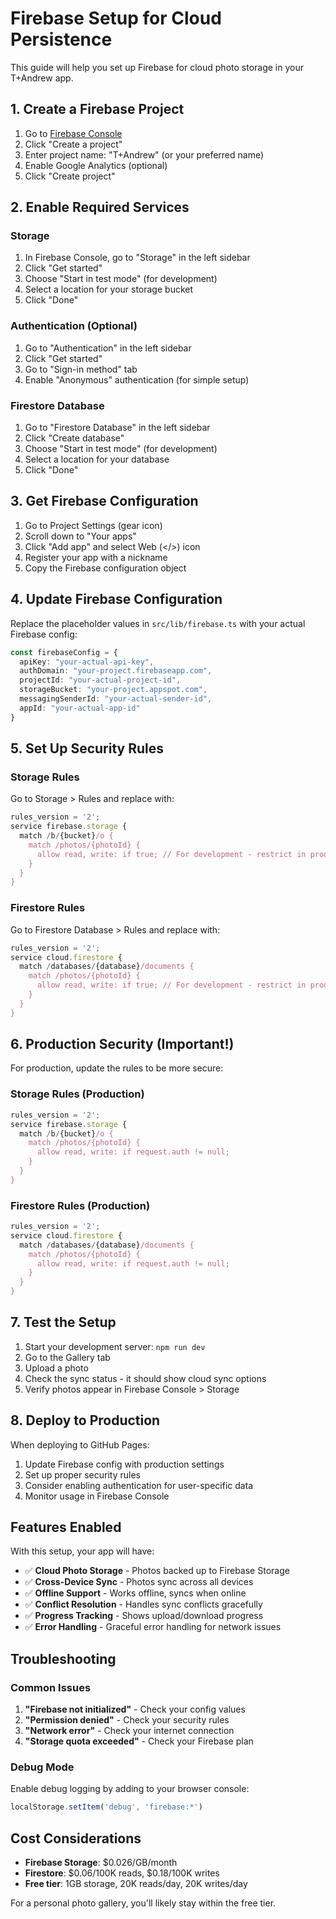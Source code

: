 # Firebase Setup for Cloud Persistence

This guide will help you set up Firebase for cloud photo storage in your T+Andrew app.

## 1. Create a Firebase Project

1. Go to [Firebase Console](https://console.firebase.google.com/)
2. Click "Create a project"
3. Enter project name: "T+Andrew" (or your preferred name)
4. Enable Google Analytics (optional)
5. Click "Create project"

## 2. Enable Required Services

### Storage
1. In Firebase Console, go to "Storage" in the left sidebar
2. Click "Get started"
3. Choose "Start in test mode" (for development)
4. Select a location for your storage bucket
5. Click "Done"

### Authentication (Optional)
1. Go to "Authentication" in the left sidebar
2. Click "Get started"
3. Go to "Sign-in method" tab
4. Enable "Anonymous" authentication (for simple setup)

### Firestore Database
1. Go to "Firestore Database" in the left sidebar
2. Click "Create database"
3. Choose "Start in test mode" (for development)
4. Select a location for your database
5. Click "Done"

## 3. Get Firebase Configuration

1. Go to Project Settings (gear icon)
2. Scroll down to "Your apps"
3. Click "Add app" and select Web (</>) icon
4. Register your app with a nickname
5. Copy the Firebase configuration object

## 4. Update Firebase Configuration

Replace the placeholder values in `src/lib/firebase.ts` with your actual Firebase config:

```typescript
const firebaseConfig = {
  apiKey: "your-actual-api-key",
  authDomain: "your-project.firebaseapp.com",
  projectId: "your-actual-project-id",
  storageBucket: "your-project.appspot.com",
  messagingSenderId: "your-actual-sender-id",
  appId: "your-actual-app-id"
}
```

## 5. Set Up Security Rules

### Storage Rules
Go to Storage > Rules and replace with:

```javascript
rules_version = '2';
service firebase.storage {
  match /b/{bucket}/o {
    match /photos/{photoId} {
      allow read, write: if true; // For development - restrict in production
    }
  }
}
```

### Firestore Rules
Go to Firestore Database > Rules and replace with:

```javascript
rules_version = '2';
service cloud.firestore {
  match /databases/{database}/documents {
    match /photos/{photoId} {
      allow read, write: if true; // For development - restrict in production
    }
  }
}
```

## 6. Production Security (Important!)

For production, update the rules to be more secure:

### Storage Rules (Production)
```javascript
rules_version = '2';
service firebase.storage {
  match /b/{bucket}/o {
    match /photos/{photoId} {
      allow read, write: if request.auth != null;
    }
  }
}
```

### Firestore Rules (Production)
```javascript
rules_version = '2';
service cloud.firestore {
  match /databases/{database}/documents {
    match /photos/{photoId} {
      allow read, write: if request.auth != null;
    }
  }
}
```

## 7. Test the Setup

1. Start your development server: `npm run dev`
2. Go to the Gallery tab
3. Upload a photo
4. Check the sync status - it should show cloud sync options
5. Verify photos appear in Firebase Console > Storage

## 8. Deploy to Production

When deploying to GitHub Pages:

1. Update Firebase config with production settings
2. Set up proper security rules
3. Consider enabling authentication for user-specific data
4. Monitor usage in Firebase Console

## Features Enabled

With this setup, your app will have:

- ✅ **Cloud Photo Storage** - Photos backed up to Firebase Storage
- ✅ **Cross-Device Sync** - Photos sync across all devices
- ✅ **Offline Support** - Works offline, syncs when online
- ✅ **Conflict Resolution** - Handles sync conflicts gracefully
- ✅ **Progress Tracking** - Shows upload/download progress
- ✅ **Error Handling** - Graceful error handling for network issues

## Troubleshooting

### Common Issues

1. **"Firebase not initialized"** - Check your config values
2. **"Permission denied"** - Check your security rules
3. **"Network error"** - Check your internet connection
4. **"Storage quota exceeded"** - Check your Firebase plan

### Debug Mode

Enable debug logging by adding to your browser console:
```javascript
localStorage.setItem('debug', 'firebase:*')
```

## Cost Considerations

- **Firebase Storage**: $0.026/GB/month
- **Firestore**: $0.06/100K reads, $0.18/100K writes
- **Free tier**: 1GB storage, 20K reads/day, 20K writes/day

For a personal photo gallery, you'll likely stay within the free tier.
